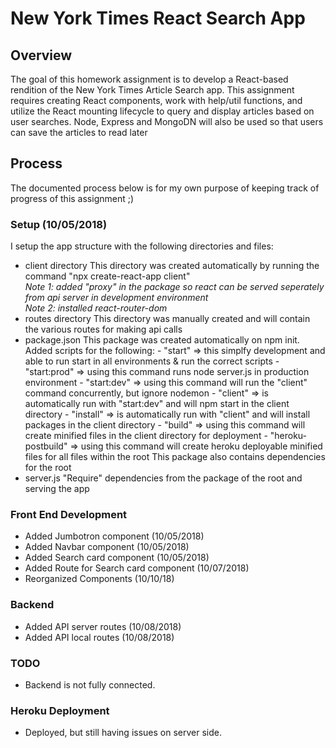 # New York Times React Search App

## Overview

The goal of this homework assignment is to develop a React-based rendition of the New York Times Article Search app. This assignment requires creating React components, work with help/util functions, and utilize the React mounting lifecycle to query and display articles based on user searches. Node, Express and MongoDN will also be used so that users can save the articles to read later

## Process

The documented process below is for my own purpose of keeping track of progress of this assignment ;)

### Setup (10/05/2018)

I setup the app structure with the following directories and files:

- client directory
  This directory was created automatically by running the command "npx create-react-app client"<br/>
  _Note 1: added "proxy" in the package so react can be served seperately from api server in development environment_ <br/>
  _Note 2: installed react-router-dom_
- routes directory
  This directory was manually created and will contain the various routes for making api calls
- package.json
  This package was created automatically on npm init. Added scripts for the following: - "start" => this simplfy development and able to run start in all environments & run the correct scripts - "start:prod" => using this command runs node server.js in production environment - "start:dev" => using this command will run the "client" command concurrently, but ignore nodemon - "client" => is automatically run with "start:dev" and will npm start in the client directory - "install" => is automatically run with "client" and will install packages in the client directory - "build" => using this command will create minified files in the client directory for deployment - "heroku-postbuild" => using this command will create heroku deployable minified files for all files within the root
  This package also contains dependencies for the root
- server.js
  "Require" dependencies from the package of the root and serving the app

### Front End Development

- Added Jumbotron component (10/05/2018)
- Added Navbar component (10/05/2018)
- Added Search card component (10/05/2018)
- Added Route for Search card component (10/07/2018)
- Reorganized Components (10/10/18)

### Backend

- Added API server routes (10/08/2018)
- Added API local routes (10/08/2018)

### TODO

- Backend is not fully connected.

### Heroku Deployment

- Deployed, but still having issues on server side.
